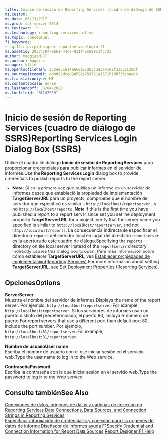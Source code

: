 ```yaml
---
title: Inicio de sesión de Reporting Services (cuadro de diálogo de SSRS) | Microsoft Docs
ms.custom: ''
ms.date: 06/13/2017
ms.prod: sql-server-2014
ms.reviewer: ''
ms.technology: reporting-services-native
ms.topic: conceptual
f1_keywords:
- sql12.rtp.rptdesigner.reportservicelogin.f1
ms.assetid: 2037d797-0b61-44c7-931f-6c689c3fc733
author: maggiesMSFT
ms.author: maggies
manager: kfile
ms.openlocfilehash: 232ee51614a668b07263c3e3a4182f23652135bf
ms.sourcegitcommit: ad4d92dce894592a259721a1571b1d8736abacdb
ms.translationtype: MT
ms.contentlocale: es-ES
ms.lasthandoff: 08/04/2020
ms.locfileid: "87747959"
---
```

# <a name="reporting-services-login-dialog-box-ssrs"></a><span data-ttu-id="9b531-102">Inicio de sesión de Reporting Services (cuadro de diálogo de SSRS)</span><span class="sxs-lookup"><span data-stu-id="9b531-102">Reporting Services Login Dialog Box (SSRS)</span></span>
  <span data-ttu-id="9b531-103">Utilice el cuadro de diálogo **Inicio de sesión de Reporting Services** para proporcionar credenciales para publicar informes en el servidor de informes.</span><span class="sxs-lookup"><span data-stu-id="9b531-103">Use the **Reporting Services Login** dialog box to provide credentials to publish reports to the report server.</span></span>  
  
-   <span data-ttu-id="9b531-104">**Nota:** Si es la primera vez que publica un informe en un servidor de informes desde que estableció la propiedad de implementación **TargetServerURL** para un proyecto, compruebe que el nombre del servidor que especificó es similar a `http://localhost/reportserver` , y no `http://localhost/reports` .</span><span class="sxs-lookup"><span data-stu-id="9b531-104">**Note** If this is the first time you have published a report to a report server since set you set the deployment property **TargetServerURL** for a project, verify that the server name you specified is similar to `http://localhost/reportserver`, and not `http://localhost/reports`.</span></span> <span data-ttu-id="9b531-105">La consecuencia indirecta de especificar el directorio `reports` del servidor local en lugar del directorio `reportserver` es la apertura de este cuadro de diálogo.</span><span class="sxs-lookup"><span data-stu-id="9b531-105">Specifying the `reports` directory on the local server instead of the `reportserver` directory indirectly causes this dialog box to open.</span></span> <span data-ttu-id="9b531-106">Para más información sobre cómo establecer **TargetServerURL**, vea [Establecer propiedades de implementación&#40;Reporting Services&#41;](set-deployment-properties-reporting-services.md).</span><span class="sxs-lookup"><span data-stu-id="9b531-106">For more information about setting **TargetServerURL**, see [Set Deployment Properties &#40;Reporting Services&#41;](set-deployment-properties-reporting-services.md).</span></span>  
  
## <a name="options"></a><span data-ttu-id="9b531-107">Opciones</span><span class="sxs-lookup"><span data-stu-id="9b531-107">Options</span></span>  
 <span data-ttu-id="9b531-108">**Server**</span><span class="sxs-lookup"><span data-stu-id="9b531-108">**Server**</span></span>  
 <span data-ttu-id="9b531-109">Muestra el nombre del servidor de informes.</span><span class="sxs-lookup"><span data-stu-id="9b531-109">Displays the name of the report server.</span></span> <span data-ttu-id="9b531-110">Por ejemplo, `http://localhost/reportserver`.</span><span class="sxs-lookup"><span data-stu-id="9b531-110">For example, `http://localhost/reportserver`.</span></span> <span data-ttu-id="9b531-111">Si los servidores de informes usan un puerto distinto del predeterminado, el puerto 80, incluya el número de puerto.</span><span class="sxs-lookup"><span data-stu-id="9b531-111">For report servers that use a different port than default port 80, include the port number.</span></span> <span data-ttu-id="9b531-112">Por ejemplo, `http://localhost:81/reportserver`.</span><span class="sxs-lookup"><span data-stu-id="9b531-112">For example, `http://localhost:81/reportserver`.</span></span>  
  
 <span data-ttu-id="9b531-113">**Nombre de usuario**</span><span class="sxs-lookup"><span data-stu-id="9b531-113">**User name**</span></span>  
 <span data-ttu-id="9b531-114">Escriba el nombre de usuario con el que iniciar sesión en el servicio web.</span><span class="sxs-lookup"><span data-stu-id="9b531-114">Type the user name to log in to the Web service.</span></span>  
  
 <span data-ttu-id="9b531-115">**Contraseña**</span><span class="sxs-lookup"><span data-stu-id="9b531-115">**Password**</span></span>  
 <span data-ttu-id="9b531-116">Escriba la contraseña con la que iniciar sesión en el servicio web.</span><span class="sxs-lookup"><span data-stu-id="9b531-116">Type the password to log in to the Web service.</span></span>  
  
## <a name="see-also"></a><span data-ttu-id="9b531-117">Consulte también</span><span class="sxs-lookup"><span data-stu-id="9b531-117">See Also</span></span>  
 <span data-ttu-id="9b531-118">[Conexiones de datos, orígenes de datos y cadenas de conexión en Reporting Services](../data-connections-data-sources-and-connection-strings-in-reporting-services.md) </span><span class="sxs-lookup"><span data-stu-id="9b531-118">[Data Connections, Data Sources, and Connection Strings in Reporting Services](../data-connections-data-sources-and-connection-strings-in-reporting-services.md) </span></span>  
 <span data-ttu-id="9b531-119">[Especificar información de credenciales y conexión para los orígenes de datos de informe](../report-data/specify-credential-and-connection-information-for-report-data-sources.md) [Diseñador de informes ayuda F1](report-designer-f1-help.md)</span><span class="sxs-lookup"><span data-stu-id="9b531-119">[Specify Credential and Connection Information for Report Data Sources](../report-data/specify-credential-and-connection-information-for-report-data-sources.md) [Report Designer F1 Help](report-designer-f1-help.md)</span></span>  
  
  
